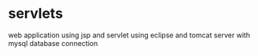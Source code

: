 # servlets
web application using jsp and servlet using eclipse and tomcat server with mysql database connection
